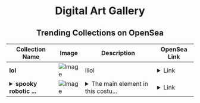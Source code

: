 <div align="center">

# Digital Art Gallery

## Trending Collections on OpenSea

| Collection Name                       | Image                                                                                     | Description                       | OpenSea Link                                                                                          |
|---------------------------------------|-------------------------------------------------------------------------------------------|-----------------------------------|--------------------------------------------------------------------------------------------------------|
| **lol** | ![Image](https://i.seadn.io/s/raw/files/d76ace803900029c8cce7980d39d4eee.jpg?w=500&auto=format?w=200&auto=format) | lllol | <details><summary>Link</summary>[lol](https://opensea.io/collection/lol-505)</details> |
| **<details><summary>spooky robotic ...</summary>spooky robotic mask costume</details>** | ![Image](https://i.seadn.io/s/raw/files/76aba892ecfb79daf51d10e059408ba6.png?w=500&auto=format?w=200&auto=format) | <details><summary>The main element in this costu...</summary>The main element in this costume is the mask. The mask is important. :)</details> | <details><summary>Link</summary>[spooky robotic mask costume](https://opensea.io/collection/spooky-robotic-mask-costume)</details> |

</div>